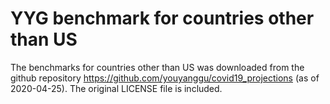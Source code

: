 # YYG benchmark for countries other than US

The benchmarks for countries other than US was downloaded from the github repository
https://github.com/youyanggu/covid19_projections (as of 2020-04-25). The original LICENSE file is included.